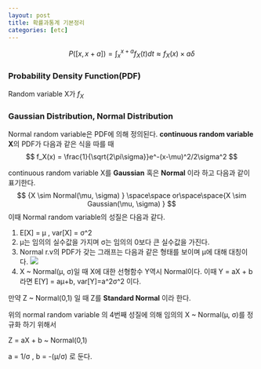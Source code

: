 ```yaml
---
layout: post
title: 확률과통계 기본정리
categories: [etc]
---
```


$$
P([x, x+a]) = \int_x^{x+a} f_X(t)dt \approx f_X(x)\times a \delta
$$



### Probability Density Function(PDF)

Random variable X가 $f_X$

### Gaussian Distribution, Normal Distribution

Normal random variable은 PDF에 의해 정의된다. **continuous random variable X**의 PDF가 다음과 같은 식을 따를 때
$$
f_X(x) = \frac{1}{\sqrt{2\pi\sigma}}e^-(x-\mu)^2/2\sigma^2
$$

continuous random variable X를 **Gaussian** 혹은 **Normal** 이라 하고 다음과 같이 표기한다.
$$
{X \sim Normal(\mu, \sigma) } \space\space or\space\space{X \sim Gaussian(\mu, \sigma) }
$$
이때 Normal  random variable의 성질은 다음과 같다. 

1. E[X] = &mu; , var[X] = &sigma;^2 
2. &mu;는 임의의 실수값을 가지며 &sigma;는 임의의 0보다 큰 실수값을 가진다.
3. Normal r.v의 PDF가 갖는 그래프는 다음과 같은 형태를 보이며 &mu;에 대해 대칭이다.
  ![](https://urbanscenery.github.io/assets/0128/0128_normaldistribution.jpg)
4. X ~ Normal(&mu;, &sigma;)일 때 X에 대한 선형함수 Y역시 Normal이다.
   이때 Y = aX + b 라면 E[Y] = a&mu;+b, var[Y]=a^2&sigma;^2 이다.




만약 Z ~ Normal(0,1) 일 때 Z를 **Standard Normal** 이라 한다.

위의 normal random variable 의 4번째 성질에 의해 임의의 X ~ Normal(&mu;, &sigma;)를 정규화 하기 위해서

Z = aX + b ~ Normal(0,1)

a = 1/&sigma; , b = -(&mu;/&sigma;) 로 둔다.

